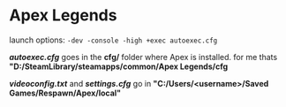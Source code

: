 # Apex Legends
launch options: `-dev -console -high +exec autoexec.cfg`

_**autoexec.cfg**_ goes in the **cfg/** folder where Apex is installed. for me thats **"D:/SteamLibrary/steamapps/common/Apex Legends/cfg**

_**videoconfig.txt**_ and _**settings.cfg**_ go in **"C:/Users/\<username\>/Saved Games/Respawn/Apex/local"**
